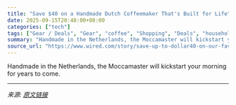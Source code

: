 ```yaml
---
title: "Save $40 on a Handmade Dutch Coffeemaker That's Built for Life"
date: 2025-09-15T20:48:00+08:00
categories: ["tech"]
tags: ["Gear / Deals", "Gear", "coffee", "Shopping", "Deals", "household", "kitchen", "Deal of the Day"]
summary: "Handmade in the Netherlands, the Moccamaster will kickstart your morning for years to come."
source_url: "https://www.wired.com/story/save-up-to-dollar40-on-our-favorite-buy-for-life-coffee-maker/"
---
```


Handmade in the Netherlands, the Moccamaster will kickstart your morning for years to come.

---

*来源: [原文链接](https://www.wired.com/story/save-up-to-dollar40-on-our-favorite-buy-for-life-coffee-maker/)*

